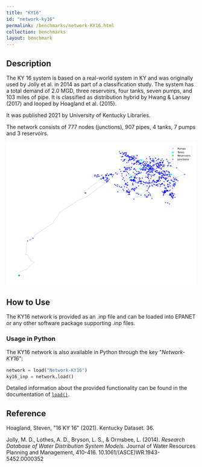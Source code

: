 ```yaml
---
title: "KY16"
id: "network-ky16"
permalink: /benchmarks/network-KY16.html
collection: benchmarks
layout: benchmark
---
```



## Description

The KY 16 system is based on a real-world system in KY and was originally used by Jolly et al. in 2014 as part of a
classification study. The system has a total demand of 2.0 MGD, three reservoirs, four tanks, seven pumps, and 103 miles
of pipe. It is classified as distribution hybrid by Hwang & Lansey (2017) and looped by Hoagland et al. (2015).

It was published 2021 by University of Kentucky Libraries.

The network consists of 777 nodes (junctions), 907 pipes, 4 tanks, 7 pumps and 3 reservoirs.

<img src="../static/benchmarks/network-ky16/ky16_plot.png"/>

## How to Use

The KY16 network is provided as an .inp file and can be loaded into EPANET or any other software package
supporting .inp files.

### Usage in Python

The KY16 network is also available in Python through the key "*Network-KY16*":
```python
network = load("Network-KY16")
ky16_inp = network.load()
```

Detailed information about the provided functionality can be found in the documentation of
[`load()`](https://water-benchmark-hub.readthedocs.io/en/stable/water_benchmark_hub.networks.html#water_benchmark_hub.networks.networks.KY16.load).


## Reference

Hoagland, Steven, "16 KY 16" (2021). Kentucky Dataset. 36.
[<i class="bi bi-link"></i>](https://uknowledge.uky.edu/wdst/36)

Jolly, M. D., Lothes, A. D., Bryson, L. S., & Ormsbee, L. (2014). *Research Database of Water Distribution System Models.*
Journal of Water Resources Planning and Management, 410-416. 10.1061/(ASCE)WR.1943-5452.0000352
[<i class="bi bi-link"></i>](https://doi.org/10.1061/(ASCE)WR.1943-5452.0000352)
